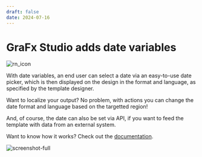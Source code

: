 ```yaml
---
draft: false
date: 2024-07-16
---
```


# GraFx Studio adds date variables

![rn_icon](https://chilipublishdocs.imgix.net/logos/CHILI_LOGOS_OK-10.svg)

With date variables, an end user can select a date via an easy-to-use date picker, which is then displayed on the design in the format and language, as specified by the template designer.

Want to localize your output? No problem, with actions you can change the date format and language based on the targetted region!

And, of course, the date can also be set via API, if you want to feed the template with data from an external system.

Want to know how it works? Check out the [documentation](/GraFx-Studio/guides/template-variables/date/).

![screenshot-full](/release-notes/releasenotesassets/date-variable.gif)
